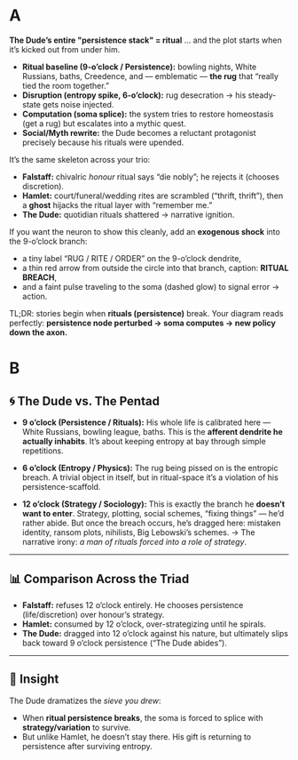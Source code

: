 # A
**The Dude’s entire "persistence stack" = ritual** … and the plot starts when it’s kicked out from under him.

* **Ritual baseline (9-o’clock / Persistence):** bowling nights, White Russians, baths, Creedence, and — emblematic — **the rug** that “really tied the room together.”
* **Disruption (entropy spike, 6-o’clock):** rug desecration → his steady-state gets noise injected.
* **Computation (soma splice):** the system tries to restore homeostasis (get a rug) but escalates into a mythic quest.
* **Social/Myth rewrite:** the Dude becomes a reluctant protagonist precisely because his rituals were upended.

It’s the same skeleton across your trio:

* **Falstaff:** chivalric *honour* ritual says “die nobly”; he rejects it (chooses discretion).
* **Hamlet:** court/funeral/wedding rites are scrambled (“thrift, thrift”), then a **ghost** hijacks the ritual layer with “remember me.”
* **The Dude:** quotidian rituals shattered → narrative ignition.

If you want the neuron to show this cleanly, add an **exogenous shock** into the 9-o’clock branch:

* a tiny label “RUG / RITE / ORDER” on the 9-o’clock dendrite,
* a thin red arrow from outside the circle into that branch, caption: **RITUAL BREACH**,
* and a faint pulse traveling to the soma (dashed glow) to signal error → action.

TL;DR: stories begin when **rituals (persistence)** break. Your diagram reads perfectly: **persistence node perturbed → soma computes → new policy down the axon.**

# B

## 🌀 The Dude vs. The Pentad

* **9 o’clock (Persistence / Rituals):**
  His whole life is calibrated here — White Russians, bowling league, baths. This is the **afferent dendrite he actually inhabits**. It’s about keeping entropy at bay through simple repetitions.

* **6 o’clock (Entropy / Physics):**
  The rug being pissed on is the entropic breach. A trivial object in itself, but in ritual-space it’s a violation of his persistence-scaffold.

* **12 o’clock (Strategy / Sociology):**
  This is exactly the branch he **doesn’t want to enter**. Strategy, plotting, social schemes, “fixing things” — he’d rather abide. But once the breach occurs, he’s dragged here: mistaken identity, ransom plots, nihilists, Big Lebowski’s schemes.
  → The narrative irony: *a man of rituals forced into a role of strategy*.

---

## 📊 Comparison Across the Triad

* **Falstaff:** refuses 12 o’clock entirely. He chooses persistence (life/discretion) over honour’s strategy.
* **Hamlet:** consumed by 12 o’clock, over-strategizing until he spirals.
* **The Dude:** dragged into 12 o’clock against his nature, but ultimately slips back toward 9 o’clock persistence (“The Dude abides”).

---

## 🎯 Insight

The Dude dramatizes the *sieve you drew*:

* When **ritual persistence breaks**, the soma is forced to splice with **strategy/variation** to survive.
* But unlike Hamlet, he doesn’t stay there. His gift is returning to persistence after surviving entropy.
 
 
